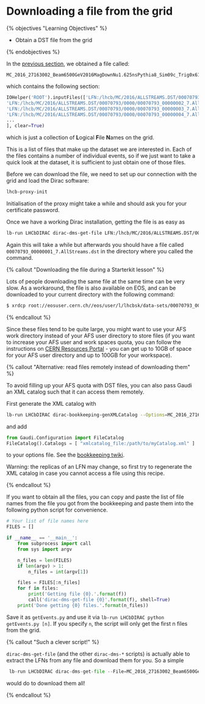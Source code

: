 # Downloading a file from the grid

{% objectives "Learning Objectives" %}

* Obtain a DST file from the grid

{% endobjectives %} 

In the [previous section](bookkeeping), we obtained a file called:
```
MC_2016_27163002_Beam6500GeV2016MagDownNu1.625nsPythia8_Sim09c_Trig0x6138160F_Reco16_Turbo03_Stripping28r1NoPrescalingFlagged_ALLSTREAMS.DST.py
```
which contains the following section:

```python
IOHelper('ROOT').inputFiles(['LFN:/lhcb/MC/2016/ALLSTREAMS.DST/00070793/0000/00070793_00000001_7.AllStreams.dst',
'LFN:/lhcb/MC/2016/ALLSTREAMS.DST/00070793/0000/00070793_00000002_7.AllStreams.dst',
'LFN:/lhcb/MC/2016/ALLSTREAMS.DST/00070793/0000/00070793_00000003_7.AllStreams.dst',
'LFN:/lhcb/MC/2016/ALLSTREAMS.DST/00070793/0000/00070793_00000004_7.AllStreams.dst',
...
], clear=True)
```
which is just a collection of **L**ogical **F**ile **N**ames on the grid.

This is a list of files that make up the dataset we are interested in. Each of 
the files contains a number of individual events, so if we just want to take a 
quick look at the dataset, it is sufficient to just obtain one of those files.

Before we can download the file, we need to set up our connection with the grid and load the Dirac software:
```bash
lhcb-proxy-init
```

Initialisation of the proxy might take a while and should ask you for your certificate password.

Once we have a working Dirac installation, getting the file is as easy as

```bash
lb-run LHCbDIRAC dirac-dms-get-file LFN:/lhcb/MC/2016/ALLSTREAMS.DST/00070793/0000/00070793_00000001_7.AllStreams.dst
```

Again this will take a while but afterwards you should have a file called `00070793_00000001_7.AllStreams.dst` in the directory where you called the command.

{% callout "Downloading the file during a Starterkit lesson" %}

Lots of people downloading the same file at the same time can be very slow.
As a workaround, the file is also available on EOS, and can be downloaded to
your current directory with the following command:
```bash
$ xrdcp root://eosuser.cern.ch//eos/user/l/lhcbsk/data-sets/00070793_00000001_7.AllStreams.dst .
```

{% endcallout %} 

Since these files tend to be quite large, you might want to use your AFS work 
directory instead of your AFS user directory to store files (if you want to increase 
your AFS user and work spaces quota, you can follow the instructions on [CERN Resources Portal](https://resources.web.cern.ch/resources/Help/?kbid=067040) - you can get up to 10GB of space 
for your AFS user directory and up to 100GB for your workspace).

{% callout "Alternative: read files remotely instead of downloading them" %}

To avoid filling up your AFS quota with DST files, you can also pass Gaudi an 
XML catalog such that it can access them remotely.

First generate the XML catalog with
```bash
lb-run LHCbDIRAC dirac-bookkeeping-genXMLCatalog --Options=MC_2016_27163002_Beam6500GeV2016MagDownNu1.625nsPythia8_Sim09c_Trig0x6138160F_Reco16_Turbo03_Stripping28r1NoPrescalingFlagged_ALLSTREAMS.DST.py --Catalog=myCatalog.xml
```
and add
```python
from Gaudi.Configuration import FileCatalog
FileCatalog().Catalogs = [ "xmlcatalog_file:/path/to/myCatalog.xml" ]
```
to your options file. See the [bookkeeping twiki](https://twiki.cern.ch/twiki/bin/view/LHCb/LHCbDiracBKCLI).

Warning: the replicas of an LFN may change, so first try to regenerate the XML catalog in case you cannot access a file using this recipe.

{% endcallout %} 

If you want to obtain all the files, you can copy and paste the list of file names from the file you got from the bookkeeping and paste them into the following python script for convenience.

```python
# Your list of file names here
FILES = []

if __name__ == '__main__':
    from subprocess import call
    from sys import argv

    n_files = len(FILES)
    if len(argv) > 1:
        n_files = int(argv[1])

    files = FILES[:n_files]
    for f in files:
        print('Getting file {0}.'.format(f))
        call('dirac-dms-get-file {0}'.format(f), shell=True)
    print('Done getting {0} files.'.format(n_files))
```

Save it as `getEvents.py` and use it via `lb-run LHCbDIRAC python getEvents.py [n]`. If you specify `n`, the script will only get the first n files from the grid.

{% callout "Such a clever script!" %}

`dirac-dms-get-file` (and the other `dirac-dms-*` scripts) is actually able to 
extract the LFNs from any file
and download them for you. So a simple
```python
 lb-run LHCbDIRAC dirac-dms-get-file --File=MC_2016_27163002_Beam6500GeV2016MagDownNu1.625nsPythia8_Sim09c_Trig0x6138160F_Reco16_Turbo03_Stripping28r1NoPrescalingFlagged_ALLSTREAMS.DST.py
```
would do to download them all!

{% endcallout %} 
